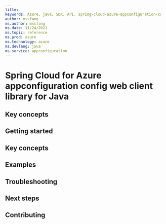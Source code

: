 ```yaml
---
title: 
keywords: Azure, java, SDK, API, spring-cloud-azure-appconfiguration-config-web, appconfiguration
author: mssfang
ms.author: mssfang
ms.date: 11/24/2021
ms.topic: reference
ms.prod: azure
ms.technology: azure
ms.devlang: java
ms.service: appconfiguration
---
```


# Spring Cloud for Azure appconfiguration config web client library for Java

## Key concepts
## Getting started
## Key concepts
## Examples
## Troubleshooting
## Next steps
## Contributing

